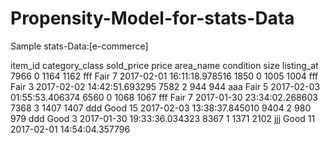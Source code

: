 # Propensity-Model-for-stats-Data


Sample stats-Data:[e-commerce]


item_id	category_class	sold_price	price	area_name	condition	size	listing_at	
7966		0				1164	1162	fff				Fair	 7	     2017-02-01 16:11:18.978516	
1850		0				1005	1004	fff				Fair	 3	     2017-02-02 14:42:51.693295	
7582		2				944		944		aaa				Fair	 5	     2017-02-03 01:55:53.406374
6560		0				1068	1067	fff				Fair	 7	     2017-01-30 23:34:02.268603
7368		3				1407	1407	ddd				Good	 15     2017-02-03 13:38:37.845010
9404		2				980		979		ddd				Good	 3	     2017-01-30 19:33:36.034323
8367		1				1371	2102	jjj				Good	 11     2017-02-01 14:54:04.357796	
